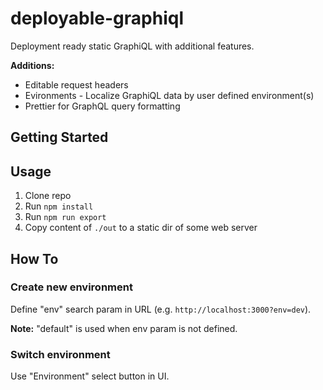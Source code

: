 # deployable-graphiql

Deployment ready static GraphiQL with additional features.

**Additions:**

- Editable request headers
- Evironments - Localize GraphiQL data by user defined environment(s)
- Prettier for GraphQL query formatting

## Getting Started

## Usage

1.  Clone repo
2.  Run `npm install`
3.  Run `npm run export`
4.  Copy content of `./out` to a static dir of some web server

## How To

### Create new environment

Define "env" search param in URL (e.g. `http://localhost:3000?env=dev`).

**Note:** "default" is used when env param is not defined.

### Switch environment

Use "Environment" select button in UI.
